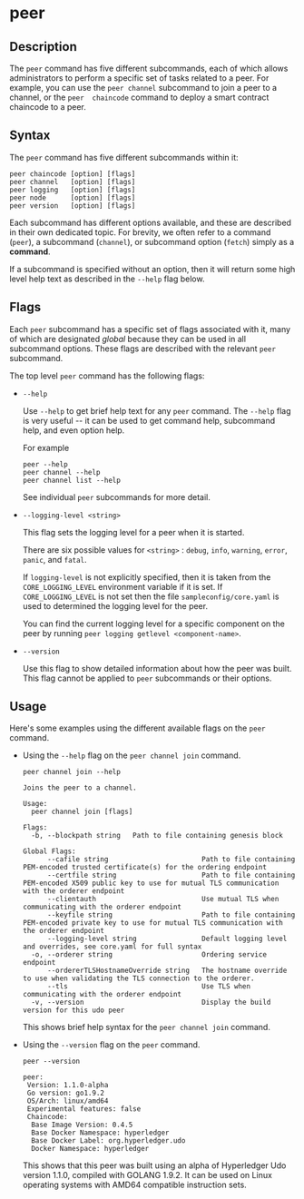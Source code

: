 # peer

## Description

 The `peer` command has five different subcommands, each of which allows
 administrators to perform a specific set of tasks related to a peer.  For
 example, you can use the `peer channel` subcommand to join a peer to a channel,
 or the `peer  chaincode` command to deploy a smart contract chaincode to a
 peer.

## Syntax

The `peer` command has five different subcommands within it:

```
peer chaincode [option] [flags]
peer channel   [option] [flags]
peer logging   [option] [flags]
peer node      [option] [flags]
peer version   [option] [flags]
```

Each subcommand has different options available, and these are described in
their own dedicated topic. For brevity, we often refer to a command (`peer`), a
subcommand (`channel`), or subcommand option (`fetch`) simply as a **command**.

If a subcommand is specified without an option, then it will return some high
level help text as described in the `--help` flag below.

## Flags

Each `peer` subcommand has a specific set of flags associated with it, many of
which are designated *global* because they can be used in all subcommand
options. These flags are described with the relevant `peer` subcommand.

The top level `peer` command has the following flags:

* `--help`

  Use `--help` to get brief help text for any `peer` command. The `--help` flag
  is very useful -- it can be used to get command help, subcommand help, and
  even option help.

  For example
  ```
  peer --help
  peer channel --help
  peer channel list --help

  ```
  See individual `peer` subcommands for more detail.

* `--logging-level <string>`

  This flag sets the logging level for a peer when it is started.

  There are six possible values for  `<string>` : `debug`, `info`, `warning`,
  `error`, `panic`, and `fatal`.

  If `logging-level` is not explicitly specified, then it is taken from the
  `CORE_LOGGING_LEVEL` environment variable if it is set. If
  `CORE_LOGGING_LEVEL` is not set then the file `sampleconfig/core.yaml` is used
  to determined the logging level for the peer.

  You can find the current logging level for a specific component on the peer by
  running `peer logging getlevel <component-name>`.

* `--version`

  Use this flag to show detailed information about how the peer was built. This
  flag cannot be applied to `peer` subcommands or their options.

## Usage

Here's some examples using the different available flags on the `peer` command.

* Using the `--help` flag on the `peer channel join` command.

  ```
  peer channel join --help

  Joins the peer to a channel.

  Usage:
    peer channel join [flags]

  Flags:
    -b, --blockpath string   Path to file containing genesis block

  Global Flags:
        --cafile string                       Path to file containing PEM-encoded trusted certificate(s) for the ordering endpoint
        --certfile string                     Path to file containing PEM-encoded X509 public key to use for mutual TLS communication with the orderer endpoint
        --clientauth                          Use mutual TLS when communicating with the orderer endpoint
        --keyfile string                      Path to file containing PEM-encoded private key to use for mutual TLS communication with the orderer endpoint
        --logging-level string                Default logging level and overrides, see core.yaml for full syntax
    -o, --orderer string                      Ordering service endpoint
        --ordererTLSHostnameOverride string   The hostname override to use when validating the TLS connection to the orderer.
        --tls                                 Use TLS when communicating with the orderer endpoint
    -v, --version                             Display the build version for this udo peer

  ```
  This shows brief help syntax for the `peer channel join` command.

* Using the `--version` flag on the `peer` command.

  ```
  peer --version

  peer:
   Version: 1.1.0-alpha
   Go version: go1.9.2
   OS/Arch: linux/amd64
   Experimental features: false
   Chaincode:
    Base Image Version: 0.4.5
    Base Docker Namespace: hyperledger
    Base Docker Label: org.hyperledger.udo
    Docker Namespace: hyperledger

  ```

  This shows that this peer was built using an alpha of Hyperledger Udo
  version 1.1.0, compiled with GOLANG 1.9.2. It can be used on Linux operating
  systems with AMD64 compatible instruction sets.
